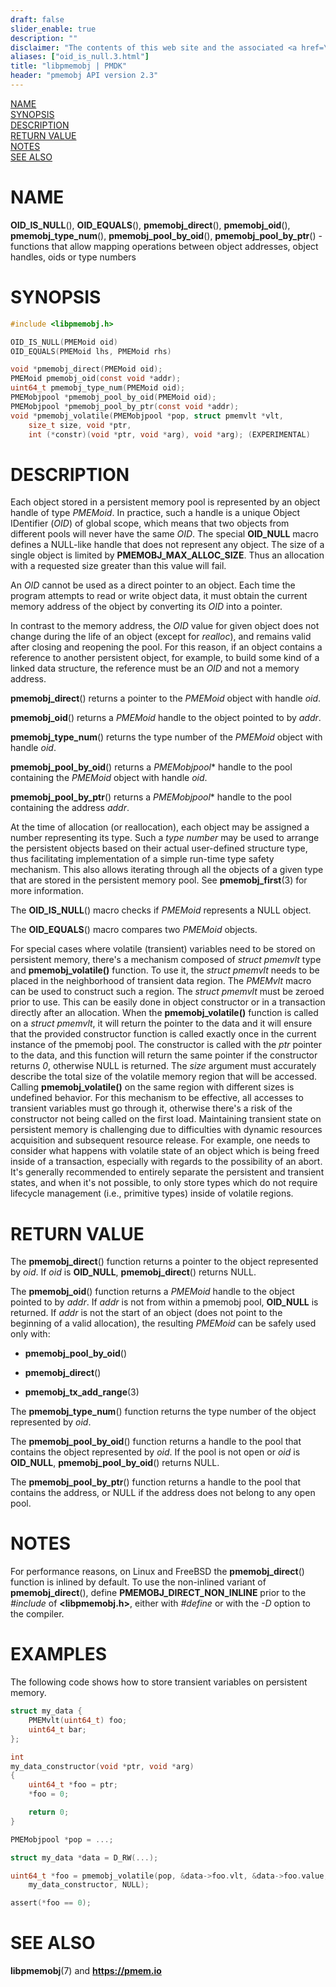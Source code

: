 ```yaml
---
draft: false
slider_enable: true
description: ""
disclaimer: "The contents of this web site and the associated <a href=\"https://github.com/pmem\">GitHub repositories</a> are BSD-licensed open source."
aliases: ["oid_is_null.3.html"]
title: "libpmemobj | PMDK"
header: "pmemobj API version 2.3"
---
```


[comment]: <> (SPDX-License-Identifier: BSD-3-Clause)
[comment]: <> (Copyright 2017-2018, Intel Corporation)

[comment]: <> (oid_is_null.3 -- man page for persistent object identifier and functions)

[NAME](#name)<br />
[SYNOPSIS](#synopsis)<br />
[DESCRIPTION](#description)<br />
[RETURN VALUE](#return-value)<br />
[NOTES](#notes)<br />
[SEE ALSO](#see-also)<br />

# NAME #

**OID_IS_NULL**(), **OID_EQUALS**(),
**pmemobj_direct**(), **pmemobj_oid**(),
**pmemobj_type_num**(), **pmemobj_pool_by_oid**(),
**pmemobj_pool_by_ptr**() - functions that allow mapping
operations between object addresses, object handles, oids or type numbers

# SYNOPSIS #

```c
#include <libpmemobj.h>

OID_IS_NULL(PMEMoid oid)
OID_EQUALS(PMEMoid lhs, PMEMoid rhs)

void *pmemobj_direct(PMEMoid oid);
PMEMoid pmemobj_oid(const void *addr);
uint64_t pmemobj_type_num(PMEMoid oid);
PMEMobjpool *pmemobj_pool_by_oid(PMEMoid oid);
PMEMobjpool *pmemobj_pool_by_ptr(const void *addr);
void *pmemobj_volatile(PMEMobjpool *pop, struct pmemvlt *vlt,
	size_t size, void *ptr,
	int (*constr)(void *ptr, void *arg), void *arg); (EXPERIMENTAL)
```

# DESCRIPTION #

Each object stored in a persistent memory pool is represented by an object
handle of type *PMEMoid*. In practice, such a handle is a unique Object
IDentifier (*OID*) of global scope, which means that two objects from
different pools will never have the same *OID*. The special **OID_NULL**
macro defines a NULL-like handle that does not represent any object.
The size of a single object is limited by **PMEMOBJ_MAX_ALLOC_SIZE**.
Thus an allocation with a requested size greater than this value will fail.

An *OID* cannot be used as a direct pointer to an object. Each time
the program attempts to read or write object data, it must obtain the current
memory address of the object by converting its *OID* into a pointer.

In contrast to the memory address, the *OID* value for given object does not
change during the life of an object (except for *realloc*), and remains
valid after closing and reopening the pool. For this reason, if an object
contains a reference to another persistent object, for example, to build
some kind of a linked data structure, the reference must be an *OID* and not
a memory address.

**pmemobj_direct**() returns a pointer to the *PMEMoid* object with
handle *oid*.

**pmemobj_oid**() returns a *PMEMoid* handle to the object pointed
to by *addr*.

**pmemobj_type_num**() returns the type number of the *PMEMoid* object with
handle *oid*.

**pmemobj_pool_by_oid**() returns a *PMEMobjpool*\* handle to the pool
containing the *PMEMoid* object with handle *oid*.

**pmemobj_pool_by_ptr**() returns a *PMEMobjpool*\* handle to the pool
containing the address *addr*.

At the time of allocation (or reallocation), each object may be assigned
a number representing its type. Such a *type number* may be used to arrange the
persistent objects based on their actual user-defined structure type, thus
facilitating implementation of a simple run-time type safety mechanism. This
also allows iterating through all the objects of a given type that are stored
in the persistent memory pool. See **pmemobj_first**(3) for more information.

The **OID_IS_NULL**() macro checks if *PMEMoid* represents a NULL object.

The **OID_EQUALS**() macro compares two *PMEMoid* objects.

For special cases where volatile (transient) variables need to be stored on
persistent memory, there's a mechanism composed of *struct pmemvlt* type and
**pmemobj_volatile()** function. To use it, the *struct pmemvlt* needs to
be placed in the neighborhood of transient data region. The *PMEMvlt* macro
can be used to construct such a region.
The *struct pmemvlt* must be zeroed prior to use. This can be easily done in
object constructor or in a transaction directly after an allocation.
When the **pmemobj_volatile()** function is called on a *struct pmemvlt*,
it will return the pointer to the data and it will ensure that the provided
constructor function is called exactly once in the current instance of the
pmemobj pool.
The constructor is called with the *ptr* pointer to the data, and this function
will return the same pointer if the constructor returns *0*, otherwise NULL is
returned. The *size* argument must accurately describe the total size of the
volatile memory region that will be accessed. Calling **pmemobj_volatile()**
on the same region with different sizes is undefined behavior.
For this mechanism to be effective, all accesses to transient variables must
go through it, otherwise there's a risk of the constructor not being called
on the first load.
Maintaining transient state on persistent memory is challenging due to
difficulties with dynamic resources acquisition and subsequent resource release.
For example, one needs to consider what happens with volatile state of an object
which is being freed inside of a transaction, especially with regards to the
possibility of an abort.
It's generally recommended to entirely separate the persistent and transient
states, and when it's not possible, to only store types which do not require
lifecycle management (i.e., primitive types) inside of volatile regions.

# RETURN VALUE #

The **pmemobj_direct**() function returns a pointer to the object represented
by *oid*. If *oid* is **OID_NULL**, **pmemobj_direct**() returns NULL.

The **pmemobj_oid**() function returns a *PMEMoid* handle to the object pointed
to by *addr*. If *addr* is not from within a pmemobj pool, **OID_NULL** is
returned. If *addr* is not the start of an object (does not point to the
beginning of a valid allocation), the resulting *PMEMoid* can be safely used
only with:

+ **pmemobj_pool_by_oid**()

+ **pmemobj_direct**()

+ **pmemobj_tx_add_range**(3)

The **pmemobj_type_num**() function returns the type number of the object
represented by *oid*.

The **pmemobj_pool_by_oid**() function returns a handle to the pool that
contains the object represented by *oid*. If the pool is not open or
*oid* is **OID_NULL**, **pmemobj_pool_by_oid**() returns NULL.

The **pmemobj_pool_by_ptr**() function returns a handle to the pool that
contains the address, or NULL if the address does not belong to any open pool.



# NOTES #

For performance reasons, on Linux and FreeBSD the **pmemobj_direct**()
function is inlined by default. To use the non-inlined variant of
**pmemobj_direct**(), define **PMEMOBJ_DIRECT_NON_INLINE** prior
to the *\#include* of **\<libpmemobj.h\>**, either with *\#define* or with
the *\-D* option to the compiler.

# EXAMPLES #

The following code shows how to store transient variables on persistent memory.

```c
struct my_data {
	PMEMvlt(uint64_t) foo;
	uint64_t bar;
};

int
my_data_constructor(void *ptr, void *arg)
{
	uint64_t *foo = ptr;
	*foo = 0;

	return 0;
}

PMEMobjpool *pop = ...;

struct my_data *data = D_RW(...);

uint64_t *foo = pmemobj_volatile(pop, &data->foo.vlt, &data->foo.value,
	my_data_constructor, NULL);

assert(*foo == 0);
```

# SEE ALSO #

**libpmemobj**(7) and **<https://pmem.io>**

